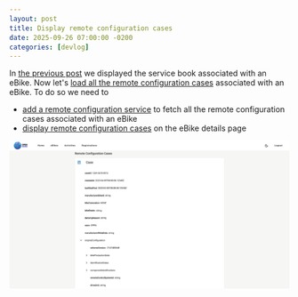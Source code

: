 ```yaml
---
layout: post
title: Display remote configuration cases
date: 2025-09-26 07:00:00 -0200
categories: [devlog]
---
```


In [the previous post](https://open-ebike.github.io/devlog/2025/09/25/display-service-book.html) we displayed the service book associated with an eBike.
Now let's [load all the remote configuration cases](https://github.com/open-ebike/open-ebike-frontend/issues/12) associated with an eBike. To do so we need to

* [add a remote configuration service](https://github.com/open-ebike/open-ebike-frontend/commit/063df3aa4f199a5af8ec9c59e7ecf2e9faedb830) to fetch all the remote configuration cases associated with an eBike
* [display remote configuration cases](https://github.com/open-ebike/open-ebike-frontend/commit/33c740cbacafb8f8efb84ed81e93f4e2bd52d54a) on the eBike details page

![web-app-remote-configuration-cases.png](/assets/2025-09-26/web-app-remote-configuration-cases.png)